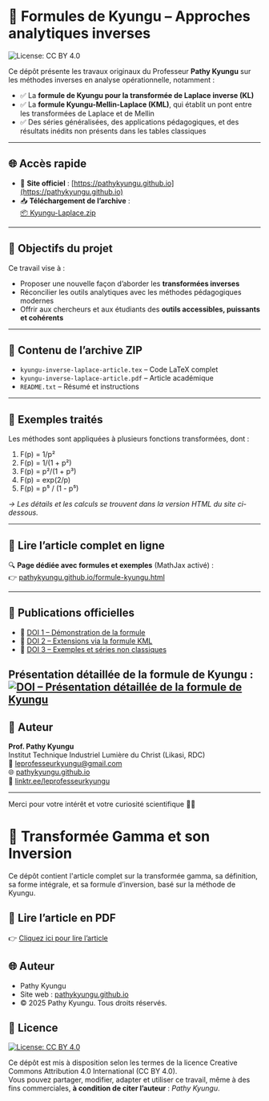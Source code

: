 # 📘 Formules de Kyungu – Approches analytiques inverses
![License: CC BY 4.0](https://img.shields.io/badge/Licence-CC%20BY%204.0-blue.svg)

Ce dépôt présente les travaux originaux du Professeur **Pathy Kyungu** sur les méthodes inverses en analyse opérationnelle, notamment :

- ✅ La **formule de Kyungu pour la transformée de Laplace inverse (KL)**
- ✅ La **formule Kyungu-Mellin-Laplace (KML)**, qui établit un pont entre les transformées de Laplace et de Mellin
- ✅ Des séries généralisées, des applications pédagogiques, et des résultats inédits non présents dans les tables classiques

---

## 🌐 Accès rapide

- 🔗 **Site officiel** : [https://pathykyungu.github.io](https://pathykyungu.github.io)
- 📥 **Téléchargement de l’archive** :  
  [📦 Kyungu-Laplace.zip](./Kyungu-Laplace.zip)

---

## 🧠 Objectifs du projet

Ce travail vise à :

- Proposer une nouvelle façon d’aborder les **transformées inverses**
- Réconcilier les outils analytiques avec les méthodes pédagogiques modernes
- Offrir aux chercheurs et aux étudiants des **outils accessibles, puissants et cohérents**

---

## 📄 Contenu de l’archive ZIP

- `kyungu-inverse-laplace-article.tex` – Code LaTeX complet
- `kyungu-inverse-laplace-article.pdf` – Article académique
- `README.txt` – Résumé et instructions

---

## 🧪 Exemples traités

Les méthodes sont appliquées à plusieurs fonctions transformées, dont :

1. F(p) = 1/p²
2. F(p) = 1/(1 + p²)
3. F(p) = p²/(1 + p³)
4. F(p) = exp(2/p)
5. F(p) = p⁵ / (1 - p⁵)

*→ Les détails et les calculs se trouvent dans la version HTML du site ci-dessous.*

---

## 📘 Lire l’article complet en ligne

🔍 **Page dédiée avec formules et exemples** (MathJax activé) :  
👉 [pathykyungu.github.io/formule-kyungu.html](https://pathykyungu.github.io/formule-kyungu.html)

---

## 🔗 Publications officielles

- 📌 [DOI 1 – Démonstration de la formule](https://doi.org/10.5281/zenodo.15719813)  
- 📌 [DOI 2 – Extensions via la formule KML](https://doi.org/10.5281/zenodo.15778235)  
- 📌 [DOI 3 – Exemples et séries non classiques](https://doi.org/10.5281/zenodo.15754963)  

**Présentation détaillée de la formule de Kyungu :**  
[![DOI – Présentation détaillée de la formule de Kyungu](https://zenodo.org/badge/DOI/10.5281/zenodo.16783934.svg)](https://doi.org/10.5281/zenodo.16783934)
---

## 👤 Auteur

**Prof. Pathy Kyungu**  
Institut Technique Industriel Lumière du Christ (Likasi, RDC)  
📧 [leprofesseurkyungu@gmail.com](mailto:leprofesseurkyungu@gmail.com)  
🌐 [pathykyungu.github.io](https://pathykyungu.github.io)  
🔗 [linktr.ee/leprofesseurkyungu](https://linktr.ee/leprofesseurkyungu)

---

Merci pour votre intérêt et votre curiosité scientifique 🙏🏽

# 📘 Transformée Gamma et son Inversion

Ce dépôt contient l'article complet sur la transformée gamma, sa définition, sa forme intégrale, et sa formule d’inversion, basé sur la méthode de Kyungu.

## 📄 Lire l’article en PDF

👉 [Cliquez ici pour lire l’article](transformee_gamma.pdf)

## 🌐 Auteur

- Pathy Kyungu  
- Site web : [pathykyungu.github.io](https://pathykyungu.github.io)  
- © 2025 Pathy Kyungu. Tous droits réservés.

## 📄 Licence

[![License: CC BY 4.0](https://img.shields.io/badge/License-CC%20BY%204.0-lightgrey.svg)](https://creativecommons.org/licenses/by/4.0/)

Ce dépôt est mis à disposition selon les termes de la licence Creative Commons Attribution 4.0 International (CC BY 4.0).  
Vous pouvez partager, modifier, adapter et utiliser ce travail, même à des fins commerciales, **à condition de citer l’auteur** : *Pathy Kyungu*.
